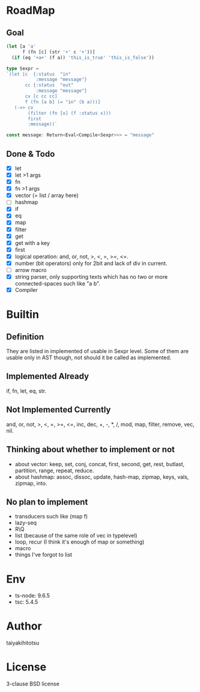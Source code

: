 # RoadMap
## Goal
```typescript
(let [a 'a'
      f (fn [c] (str '+' c '+'))]
  (if (eq '+a+' (f a)) 'this_is_true' 'this_is_false'))
```

```typescript
type Sexpr =
`(let [c  {:status  "in"
           :message "message"}
       cc {:status  "out"
           :message "message"}
       cv [c cc cc]
       f (fn [a b] (= "in" (b a)))]
   (->> cv
        (filter (fn [x] (f :status x)))
        first
        :message))`

const message: Return<Eval<Compile<Sexpr>>> = "message"
```

## Done & Todo
- [x] let
- [x] let >1 args
- [x] fn
- [x] fn >1 args
- [x] vector (= list / array here)
- [ ] hashmap
- [x] if
- [x] eq
- [x] map
- [x] filter
- [x] get
- [x] get with a key
- [x] first
- [x] logical operation: and, or, not, >, <, =, >=, <=.
- [x] number (bit operators)
only for 2bit and lack of div in current.
- [ ] arrow macro
- [x] string parser, only supporting texts which has no two or more connected-spaces such like "a  b".
- [x] Compiler

# Builtin
## Definition
They are listed in implemented of usable in Sexpr level.
Some of them are usable only in AST though, not should it be called as implemented.
## Implemented Already
if, fn, let, eq, str.
## Not Implemented Currently
and, or, not, >, <, =, >=, <=, inc, dec, +, -, *, /, mod, map, filter, remove, vec, nil.
## Thinking about whether to implement or not
- about vector:
keep, set, conj, concat, first, second, get, rest, butlast, partition, range, repeat, reduce.
- about hashmap:
assoc, dissoc, update, hash-map, zipmap, keys, vals, zipmap, into.
## No plan to implement
- transducers such like (map f)
- lazy-seq
- R\Q
- list (because of the same role of vec in typelevel)
- loop, recur (I think it's enough of map or something)
- macro
- things I've forgot to list


# Env
- ts-node: 9.6.5
- tsc: 5.4.5

# Author
taiyakihitotsu

# License
3-clause BSD license
